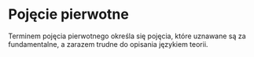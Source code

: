 # Pojęcie pierwotne
Terminem pojęcia pierwotnego określa się pojęcia, które uznawane są za fundamentalne, a zarazem trudne do opisania językiem teorii.
